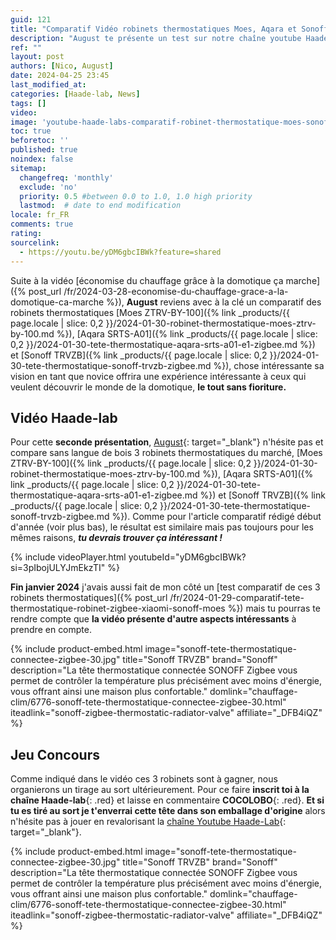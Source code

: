 ```yaml
---
guid: 121
title: "Comparatif Vidéo robinets thermostatiques Moes, Aqara et Sonoff"
description: "August te présente un test sur notre chaîne youtube Haade-lab un comparatif des robinets thermostatiques Moes ZTRV-BY-100, Aqara SRTS-A01 et Sonoff TRVZB"
ref: ""
layout: post
authors: [Nico, August]
date: 2024-04-25 23:45
last_modified_at: 
categories: [Haade-lab, News]
tags: []
video: 
image: 'youtube-haade-labs-comparatif-robinet-thermostatique-moes-sonoff-aqara.png'
toc: true
beforetoc: ''
published: true
noindex: false
sitemap:
  changefreq: 'monthly'
  exclude: 'no'
  priority: 0.5 #between 0.0 to 1.0, 1.0 high priority
  lastmod:  # date to end modification
locale: fr_FR
comments: true
rating:  
sourcelink:
  - https://youtu.be/yDM6gbcIBWk?feature=shared
---
```

Suite à la vidéo [économise du chauffage grâce à la domotique ça marche]({% post_url /fr/2024-03-28-economise-du-chauffage-grace-a-la-domotique-ca-marche %}), **August** reviens avec à la clé un comparatif des robinets thermostatiques [Moes ZTRV-BY-100]({% link _products/{{ page.locale | slice: 0,2 }}/2024-01-30-robinet-thermostatique-moes-ztrv-by-100.md %}), [Aqara SRTS-A01]({% link _products/{{ page.locale | slice: 0,2 }}/2024-01-30-tete-thermostatique-aqara-srts-a01-e1-zigbee.md %}) et [Sonoff TRVZB]({% link _products/{{ page.locale | slice: 0,2 }}/2024-01-30-tete-thermostatique-sonoff-trvzb-zigbee.md %}), chose intéressante sa vision en tant que novice offrira une expérience intéressante à ceux qui veulent découvrir le monde de la domotique, **le tout sans fioriture.**

## Vidéo Haade-lab

Pour cette **seconde présentation**, [August](/fr/auteur-august/){: target="_blank"} n'hésite pas et compare sans langue de bois 3 robinets thermostatiques du marché, [Moes ZTRV-BY-100]({% link _products/{{ page.locale | slice: 0,2 }}/2024-01-30-robinet-thermostatique-moes-ztrv-by-100.md %}), [Aqara SRTS-A01]({% link _products/{{ page.locale | slice: 0,2 }}/2024-01-30-tete-thermostatique-aqara-srts-a01-e1-zigbee.md %}) et [Sonoff TRVZB]({% link _products/{{ page.locale | slice: 0,2 }}/2024-01-30-tete-thermostatique-sonoff-trvzb-zigbee.md %}). Comme pour l'article comparatif rédigé début d'année (voir plus bas), le résultat est similaire mais pas toujours pour les mêmes raisons, ***tu devrais trouver ça intéressant !***

{% include videoPlayer.html youtubeId="yDM6gbcIBWk?si=3pIbojULYJmEkzTI" %}

**Fin janvier 2024** j'avais aussi fait de mon côté un [test comparatif de ces 3 robinets thermostatiques]({% post_url /fr/2024-01-29-comparatif-tete-thermostatique-robinet-zigbee-xiaomi-sonoff-moes %}) mais tu pourras te rendre compte que **la vidéo présente d'autre aspects intéressants** à prendre en compte.

{% include product-embed.html image="sonoff-tete-thermostatique-connectee-zigbee-30.jpg" title="Sonoff TRVZB" brand="Sonoff" description="La tête thermostatique connectée SONOFF Zigbee vous permet de contrôler la température plus précisément avec moins d'énergie, vous offrant ainsi une maison plus confortable." domlink="chauffage-clim/6776-sonoff-tete-thermostatique-connectee-zigbee-30.html" iteadlink="sonoff-zigbee-thermostatic-radiator-valve" affiliate="_DFB4iQZ" %}

## Jeu Concours

Comme indiqué dans le vidéo ces 3 robinets sont à gagner, nous organierons un tirage au sort ultérieurement. Pour ce faire **inscrit toi à la chaîne Haade-lab**{: .red} et laisse en commentaire **COCOLOBO**{: .red}. 
**Et si tu es tiré au sort je t'enverrai cette tête dans son emballage d'origine** alors n'hésite pas à jouer en revalorisant la [chaîne Youtube Haade-Lab](https://www.youtube.com/channel/UCcXJ1ZsjEvQxuWJy7gH-A6w){: target="_blank"}.

{% include product-embed.html image="sonoff-tete-thermostatique-connectee-zigbee-30.jpg" title="Sonoff TRVZB" brand="Sonoff" description="La tête thermostatique connectée SONOFF Zigbee vous permet de contrôler la température plus précisément avec moins d'énergie, vous offrant ainsi une maison plus confortable." domlink="chauffage-clim/6776-sonoff-tete-thermostatique-connectee-zigbee-30.html" iteadlink="sonoff-zigbee-thermostatic-radiator-valve" affiliate="_DFB4iQZ" %}

